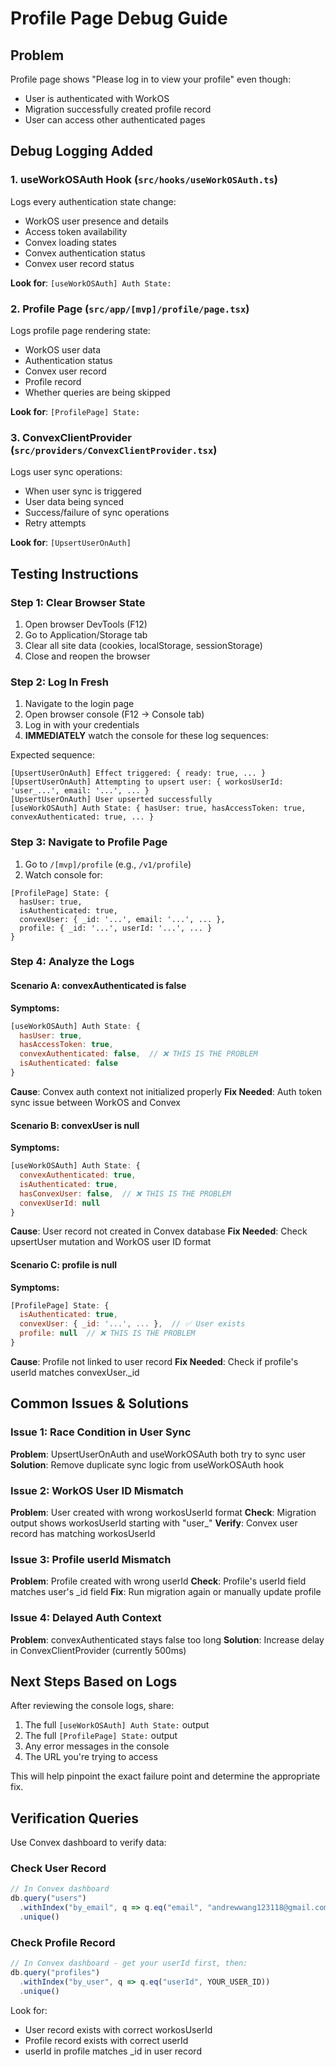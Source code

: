 # Profile Page Debug Guide

## Problem
Profile page shows "Please log in to view your profile" even though:
- User is authenticated with WorkOS
- Migration successfully created profile record
- User can access other authenticated pages

## Debug Logging Added

### 1. useWorkOSAuth Hook (`src/hooks/useWorkOSAuth.ts`)
Logs every authentication state change:
- WorkOS user presence and details
- Access token availability
- Convex loading states
- Convex authentication status
- Convex user record status

**Look for**: `[useWorkOSAuth] Auth State:`

### 2. Profile Page (`src/app/[mvp]/profile/page.tsx`)
Logs profile page rendering state:
- WorkOS user data
- Authentication status
- Convex user record
- Profile record
- Whether queries are being skipped

**Look for**: `[ProfilePage] State:`

### 3. ConvexClientProvider (`src/providers/ConvexClientProvider.tsx`)
Logs user sync operations:
- When user sync is triggered
- User data being synced
- Success/failure of sync operations
- Retry attempts

**Look for**: `[UpsertUserOnAuth]`

## Testing Instructions

### Step 1: Clear Browser State
1. Open browser DevTools (F12)
2. Go to Application/Storage tab
3. Clear all site data (cookies, localStorage, sessionStorage)
4. Close and reopen the browser

### Step 2: Log In Fresh
1. Navigate to the login page
2. Open browser console (F12 → Console tab)
3. Log in with your credentials
4. **IMMEDIATELY** watch the console for these log sequences:

Expected sequence:
```
[UpsertUserOnAuth] Effect triggered: { ready: true, ... }
[UpsertUserOnAuth] Attempting to upsert user: { workosUserId: 'user_...', email: '...', ... }
[UpsertUserOnAuth] User upserted successfully
[useWorkOSAuth] Auth State: { hasUser: true, hasAccessToken: true, convexAuthenticated: true, ... }
```

### Step 3: Navigate to Profile Page
1. Go to `/[mvp]/profile` (e.g., `/v1/profile`)
2. Watch console for:
```
[ProfilePage] State: {
  hasUser: true,
  isAuthenticated: true,
  convexUser: { _id: '...', email: '...', ... },
  profile: { _id: '...', userId: '...', ... }
}
```

### Step 4: Analyze the Logs

#### Scenario A: convexAuthenticated is false
**Symptoms:**
```javascript
[useWorkOSAuth] Auth State: {
  hasUser: true,
  hasAccessToken: true,
  convexAuthenticated: false,  // ❌ THIS IS THE PROBLEM
  isAuthenticated: false
}
```

**Cause**: Convex auth context not initialized properly
**Fix Needed**: Auth token sync issue between WorkOS and Convex

#### Scenario B: convexUser is null
**Symptoms:**
```javascript
[useWorkOSAuth] Auth State: {
  convexAuthenticated: true,
  isAuthenticated: true,
  hasConvexUser: false,  // ❌ THIS IS THE PROBLEM
  convexUserId: null
}
```

**Cause**: User record not created in Convex database
**Fix Needed**: Check upsertUser mutation and WorkOS user ID format

#### Scenario C: profile is null
**Symptoms:**
```javascript
[ProfilePage] State: {
  isAuthenticated: true,
  convexUser: { _id: '...', ... },  // ✅ User exists
  profile: null  // ❌ THIS IS THE PROBLEM
}
```

**Cause**: Profile not linked to user record
**Fix Needed**: Check if profile's userId matches convexUser._id

## Common Issues & Solutions

### Issue 1: Race Condition in User Sync
**Problem**: UpsertUserOnAuth and useWorkOSAuth both try to sync user
**Solution**: Remove duplicate sync logic from useWorkOSAuth hook

### Issue 2: WorkOS User ID Mismatch
**Problem**: User created with wrong workosUserId format
**Check**: Migration output shows workosUserId starting with "user_"
**Verify**: Convex user record has matching workosUserId

### Issue 3: Profile userId Mismatch
**Problem**: Profile created with wrong userId
**Check**: Profile's userId field matches user's _id field
**Fix**: Run migration again or manually update profile

### Issue 4: Delayed Auth Context
**Problem**: convexAuthenticated stays false too long
**Solution**: Increase delay in ConvexClientProvider (currently 500ms)

## Next Steps Based on Logs

After reviewing the console logs, share:
1. The full `[useWorkOSAuth] Auth State:` output
2. The full `[ProfilePage] State:` output
3. Any error messages in the console
4. The URL you're trying to access

This will help pinpoint the exact failure point and determine the appropriate fix.

## Verification Queries

Use Convex dashboard to verify data:

### Check User Record
```javascript
// In Convex dashboard
db.query("users")
  .withIndex("by_email", q => q.eq("email", "andrewwang123118@gmail.com"))
  .unique()
```

### Check Profile Record
```javascript
// In Convex dashboard - get your userId first, then:
db.query("profiles")
  .withIndex("by_user", q => q.eq("userId", YOUR_USER_ID))
  .unique()
```

Look for:
- User record exists with correct workosUserId
- Profile record exists with correct userId
- userId in profile matches _id in user record